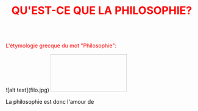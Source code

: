 <meta chartes="utf-8" />
<html>
 <head><style>
    #para1{
        text-align:center;
        color:red
    }
    #para2{
        text-align:left;
        color:red
    }
    #para3{
        text-align:left;
        color:#000000
    }

 </style></head>

 <body>
 <h1 id="para1">QU'EST-CE QUE LA PHILOSOPHIE?</h1>
 <br>
 <br>
 <p id="para2">L'étymologie grecque du mot "Philosophie":</p>
 ![alt text](filo.jpg)
 <img scr="github/qu-est-q-la-filo/filo.jpg" width="200" height="100"/>
 <p id="para3"> La philosophie est donc l'amour de </p>
 </body>
</html>


 
 
